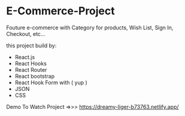 # E-Commerce-Project
Fouture e-commerce with Category for products, Wish List, Sign In, Checkout, etc...

this project build by:

- React.js
- React Hooks
- React Router
- React bootstrap
- React Hook Form with ( yup )
- JSON
- CSS

Demo To Watch Project =>>> https://dreamy-liger-b73763.netlify.app/
